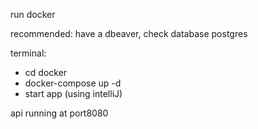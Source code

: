 run docker

recommended: have a dbeaver, check database postgres

terminal:
- cd docker
- docker-compose up -d
- start app (using intelliJ)

api running at port8080